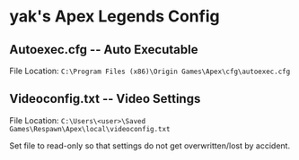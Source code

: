 # yak's Apex Legends Config

## Autoexec.cfg -- Auto Executable
File Location: `C:\Program Files (x86)\Origin Games\Apex\cfg\autoexec.cfg`

## Videoconfig.txt -- Video Settings
File Location: `C:\Users\<user>\Saved Games\Respawn\Apex\local\videoconfig.txt`

Set file to read-only so that settings do not get overwritten/lost by accident.